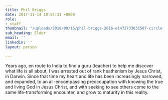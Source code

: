 ```yaml
---
title: Phil Briggs
date: 2017-11-14 10:54:31 +0000
role:
- staff
thumbnail: "/uploads/2018/09/16/phil-briggs-2016-e1472733631587-circle.jpg"
sub_heading: Elder
email: ''
linkedin: ''
layout: person

---
```

Years ago, en route to India to find a guru (teacher) to help me discover what life is all about, I was arrested out of rank heathenism by Jesus Christ, in Darwin. Since that time my heart and life has been increasingly narrowed, and expanded, to an all-encompassing preoccupation with knowing the true and living God in Jesus Christ, and with seeking to see others come to the same life-transforming encounter, and grow to maturity in this reality.
